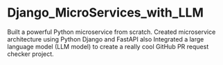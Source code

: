# Django_MicroServices_with_LLM
Built a powerful Python microservice from scratch. Created microservice architecture using Python Django and FastAPI also Integrated a large language model (LLM model) to create a really cool GitHub PR request checker project. 

